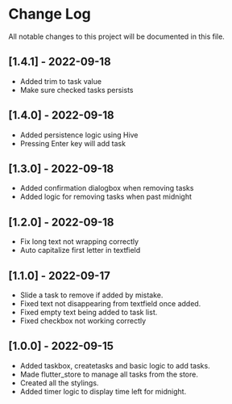 
# Change Log
All notable changes to this project will be documented in this file.

## [1.4.1] - 2022-09-18

- Added trim to task value
- Make sure checked tasks persists

## [1.4.0] - 2022-09-18

- Added persistence logic using Hive
- Pressing Enter key will add task

## [1.3.0] - 2022-09-18

- Added confirmation dialogbox when removing tasks
- Added logic for removing tasks when past midnight

## [1.2.0] - 2022-09-18

- Fix long text not wrapping correctly
- Auto capitalize first letter in textfield

 
## [1.1.0] - 2022-09-17

- Slide a task to remove if added by mistake.
- Fixed text not disappearing from textfield once added.
- Fixed empty text being added to task list.
- Fixed checkbox not working correctly

 
## [1.0.0] - 2022-09-15
 
- Added taskbox, createtasks and basic logic to add tasks.
- Made flutter_store to manage all tasks from the store.
- Created all the stylings.
- Added timer logic to display time left for midnight.
